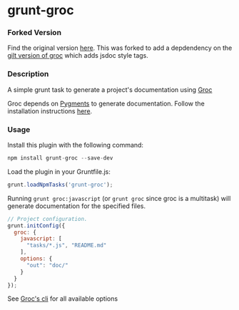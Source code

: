 grunt-groc
================

### Forked Version
Find the original version [here](https://github.com/jdcataldo/grunt-groc). This was forked to add a depdendency on the [gilt version of groc](https://github.com/gilt/groc) which adds jsdoc style tags.

### Description

A simple grunt task to generate a project's documentation using [Groc](http://nevir.github.com/groc/)

Groc depends on [Pygments](http://pygments.org/) to generate documentation. Follow the installation instructions [here](http://pygments.org/docs/installation/).


### Usage
Install this plugin with the following command:

```js
npm install grunt-groc --save-dev
```

Load the plugin in your Gruntfile.js:

```js
grunt.loadNpmTasks('grunt-groc');
```

Running `grunt groc:javascript` (or `grunt groc` since groc is a multitask) will generate documentation for the specified files.

```js
// Project configuration.
grunt.initConfig({
  groc: {
    javascript: [
      "tasks/*.js", "README.md"
    ],
    options: {
      "out": "doc/"
    }
  }
});
```

See [Groc's cli](http://nevir.github.com/groc/cli.html) for all available options
